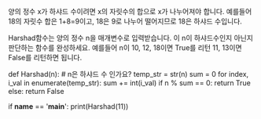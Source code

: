 양의 정수 x가 하샤드 수이려면 x의 자릿수의 합으로 x가 나누어져야 합니다. 예를들어 18의 자릿수 합은 1+8=9이고, 
18은 9로 나누어 떨어지므로 18은 하샤드 수입니다.

Harshad함수는 양의 정수 n을 매개변수로 입력받습니다. 이 n이 하샤드수인지 아닌지 판단하는 함수를 완성하세요.
예를들어 n이 10, 12, 18이면 True를 리턴 11, 13이면 False를 리턴하면 됩니다.



def Harshad(n):
    # n은 하샤드 수 인가요?
    temp_str = str(n)
    sum = 0
    for index, i_val in enumerate(temp_str):
        sum += int(i_val)
    if n % sum == 0:
        return True
    else:
        return False


if __name__ == '__main__':
    print(Harshad(11))
